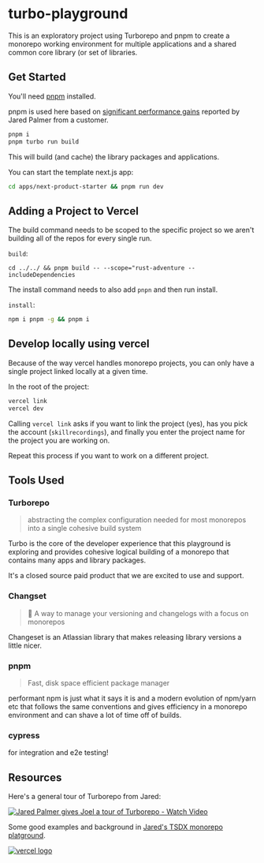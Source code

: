 # turbo-playground

This is an exploratory project using Turborepo and pnpm to create a monorepo working environment for multiple applications and a shared common core library (or set of libraries.

## Get Started

You'll need [pnpm](https://twitter.com/pnpmjs) installed.

pnpm is used here based on [significant performance gains](https://twitter.com/jaredpalmer/status/1422574985323950083?s=20) reported by Jared Palmer from a customer.

```bash
pnpm i
pnpm turbo run build
```

This will build (and cache) the library packages and applications.

You can start the template next.js app:

```bash
cd apps/next-product-starter && pnpm run dev
```

## Adding a Project to Vercel

The build command needs to be scoped to the specific project so we aren't building all of the repos for every single run.

`build`:

```
cd ../../ && pnpm build -- --scope="rust-adventure --includeDependencies
```

The install command needs to also add `pnpn` and then run install.

`install`:

```bash
npm i pnpm -g && pnpm i
```

## Develop locally using vercel

Because of the way vercel handles monorepo projects, you can only have a single 
project linked locally at a given time.

In the root of the project:

```bash
vercel link
vercel dev
```

Calling `vercel link` asks if you want to link the project (yes), has you pick the account (`skillrecordings`), and
finally you enter the project name for the project you are working on.

Repeat this process if you want to work on a different project.

## Tools Used

### Turborepo

> abstracting the complex configuration needed for most monorepos into a single cohesive build system

Turbo is the core of the developer experience that this playground is exploring and provides cohesive logical building of a monorepo that contains many apps and library packages.

It's a closed source paid product that we are excited to use and support.

### Changset

> 🦋 A way to manage your versioning and changelogs with a focus on monorepos

Changeset is an Atlassian library that makes releasing library versions a little nicer.

### pnpm

> Fast, disk space efficient package manager

performant npm is just what it says it is and a modern evolution of npm/yarn etc that follows the same conventions and gives efficiency in a monorepo environment and can shave a lot of time off of builds.

### cypress

for integration and e2e testing!

## Resources

Here's a general tour of Turborepo from Jared:

[![Jared Palmer gives Joel a tour of Turborepo - Watch Video](https://cdn.loom.com/sessions/thumbnails/6be074dc590d44b192ab7e126f04c36b-with-play.gif)](https://www.loom.com/embed/6be074dc590d44b192ab7e126f04c36b)

Some good examples and background in [Jared's TSDX monorepo platground](https://github.com/jaredpalmer/tsdx-monorepo).

[![vercel logo](https://raw.githubusercontent.com/skillrecordings/turbo-playground/6d8af460a9630edea33cbbeef2a2309189f95a64/1618983297-powered-by-vercel.svg)](https://www.vercel.com/?utm_source=[skillrecordings]&utm_campaign=oss)
